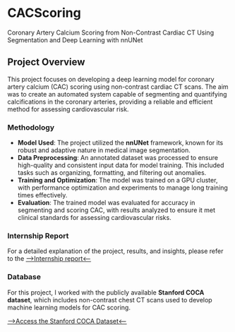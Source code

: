 # CACScoring
Coronary Artery Calcium Scoring from Non-Contrast Cardiac CT Using Segmentation and Deep Learning with nnUNet

## Project Overview
This project focuses on developing a deep learning model for coronary artery calcium (CAC) scoring using non-contrast cardiac CT scans. The aim was to create an automated system capable of segmenting and quantifying calcifications in the coronary arteries, providing a reliable and efficient method for assessing cardiovascular risk.

### Methodology
- **Model Used**: The project utilized the **nnUNet** framework, known for its robust and adaptive nature in medical image segmentation.
- **Data Preprocessing**: An annotated dataset was processed to ensure high-quality and consistent input data for model training. This included tasks such as organizing, formatting, and filtering out anomalies.
- **Training and Optimization**: The model was trained on a GPU cluster, with performance optimization and experiments to manage long training times effectively.
- **Evaluation**: The trained model was evaluated for accuracy in segmenting and scoring CAC, with results analyzed to ensure it met clinical standards for assessing cardiovascular risks.

### Internship Report
For a detailed explanation of the project, results, and insights, please refer to the [-->Internship report<--](Internship-Report.pdf)

### Database
For this project, I worked with the publicly available **Stanford COCA dataset**, which includes non-contrast chest CT scans used to develop machine learning models for CAC scoring.

[-->Access the Stanford COCA Dataset<--](https://aimi.stanford.edu/datasets/coca-coronary-calcium-chest-ct)


